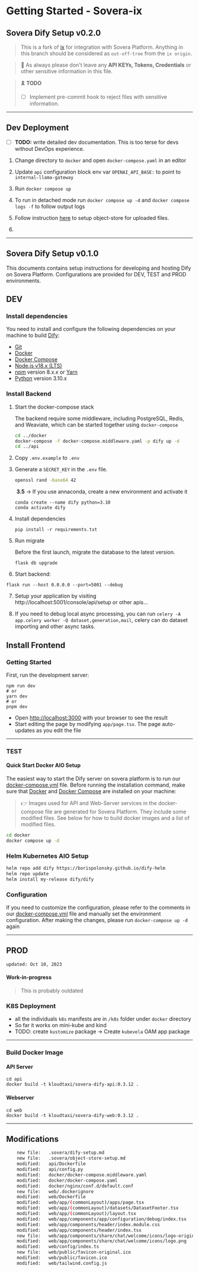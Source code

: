 



# Getting Started - Sovera-ix

## Sovera Dify Setup v0.2.0



> This is a fork of [ix](https://github.com/kreneskyp/ix.git) for integration with Sovera Platform. Anything in this branch should be considered as `out-off-tree` from the `ix origin`. 

> :pray:  As always please don't leave any **API KEYs, Tokens, Credentials** or other sensitive information in this file. 

> :reminder_ribbon:  **TODO**
>
> - [ ] Implement pre-commit hook to reject files with sensitive information. 

---



## Dev Deployment

- [ ] **TODO:** write detailed dev documentation. This is too terse for devs without DevOps experience. 



1. Change directory to `docker` and open `docker-compose.yaml` in an editor 

2. Update  `api` configuration block env var `OPENAI_API_BASE:` to point to `internal-llama-gateway` 

3. Run `docker compose up`

4. To run in detached mode run `docker compose up -d` and `docker compose logs -f` to follow output logs

5. Follow instruction [here](./object-store-setup.md) to setup object-store for uploaded files. 

6. 

   

---



## Sovera Dify Setup v0.1.0

This documents contains setup instructions for developing and hosting Dify on Sovera Platform. Configurations are provided for DEV, TEST and PROD environments. 



## DEV

### Install dependencies

You need to install and configure the following dependencies on your machine to build [Dify](https://dify.ai/):

- [Git](http://git-scm.com/)
- [Docker](https://www.docker.com/)
- [Docker Compose](https://docs.docker.com/compose/install/)
- [Node.js v18.x (LTS)](http://nodejs.org/)
- [npm](https://www.npmjs.com/) version 8.x.x or [Yarn](https://yarnpkg.com/)
- [Python](https://www.python.org/) version 3.10.x



### Install Backend

1. Start the docker-compose stack

   The backend require some middleware, including PostgreSQL, Redis, and Weaviate, which can be started together using `docker-compose`

   ```bash
   cd ../docker
   docker-compose -f docker-compose.middleware.yaml -p dify up -d
   cd ../api
   ```

2. Copy `.env.example` to `.env`

3. Generate a `SECRET_KEY` in the `.env` file.

   ```bash
   openssl rand -base64 42
   ```

   ​	**3.5**  -> If you use annaconda, create a new environment and activate it

   ```
   conda create --name dify python=3.10
   conda activate dify
   ```

4. Install dependencies

   ```
   pip install -r requirements.txt
   ```

5. Run migrate

   Before the first launch, migrate the database to the latest version.

   ```
   flask db upgrade
   ```

6. Start backend:

  ```
  flask run --host 0.0.0.0 --port=5001 --debug
  ```

7. Setup your application by visiting http://localhost:5001/console/api/setup or other apis...

8. If you need to debug local async processing, you can run `celery -A app.celery worker -Q dataset,generation,mail`, celery can do dataset importing and other async tasks.



## Install Frontend

### Getting Started

First, run the development server:

```
npm run dev
# or
yarn dev
# or
pnpm dev
```



- Open [http://localhost:3000](http://localhost:3000/) with your browser to see the result
- Start editing the page by modifying `app/page.tsx`. The page auto-updates as you edit the file




---

### TEST

#### Quick Start Docker AIO Setup

The easiest way to start the Dify server on sovera platform  is to run our [docker-compose.yml](https://github.com/langgenius/dify/blob/main/docker/docker-compose.yaml) file. Before running the installation command, make sure that [Docker](https://docs.docker.com/get-docker/) and [Docker Compose](https://docs.docker.com/compose/install/) are installed on your machine:

> 👉 Images used for API and Web-Server services in the docker-compose file are generated for Sovera Platform. They include some modified files. See below for how to build docker images and a list of modified files. 

```bash
cd docker
docker compose up -d
```

### Helm Kubernetes AIO Setup

```bash
helm repo add dify https://borispolonsky.github.io/dify-helm
helm repo update
helm install my-release dify/dify
```

### Configuration

If you need to customize the configuration, please refer to the comments in our [docker-compose.yml](https://github.com/langgenius/dify/blob/main/docker/docker-compose.yaml) file and manually set the environment configuration. After making the changes, please run `docker-compose up -d` again

---

## PROD

`updated: Oct 10, 2023`

#### Work-in-progress
> This is probably outdated 

### K8S Deployment
- all the individuals `k8s` manifests are in `/k8s` folder under `docker` directory
- So far it works on mini-kube and kind
- TODO: create `kustomize` package -> Create `kubevela` OAM app package

---

### Build Docker Image

#### API Server

```shell
cd api
docker build -t kloudtaxi/sovera-dify-api:0.3.12 .
```

#### Webserver

```
cd web
docker build -t kloudtaxi/sovera-dify-web:0.3.12 .
```

---



## Modifications 

```bash
	new file:   .sovera/dify-setup.md
	new file:   .sovera/object-store-setup.md
	modified:   api/Dockerfile
	modified:   api/config.py
	modified:   docker/docker-compose.middleware.yaml
	modified:   docker/docker-compose.yaml
	modified:   docker/nginx/conf.d/default.conf
	new file:   web/.dockerignore
	modified:   web/Dockerfile
	modified:   web/app/(commonLayout)/apps/page.tsx
	modified:   web/app/(commonLayout)/datasets/DatasetFooter.tsx
	modified:   web/app/(commonLayout)/layout.tsx
	modified:   web/app/components/app/configuration/debug/index.tsx
	modified:   web/app/components/header/index.module.css
	modified:   web/app/components/header/index.tsx
	new file:   web/app/components/share/chat/welcome/icons/logo-original.png
	modified:   web/app/components/share/chat/welcome/icons/logo.png
	modified:   web/config/index.ts
	new file:   web/public/favicon-original.ico
	modified:   web/public/favicon.ico
	modified:   web/tailwind.config.js
```

